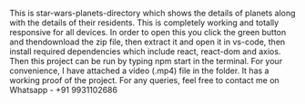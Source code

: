 This is star-wars-planets-directory which shows the details of planets along with the details of their residents.
This is completely working and totally responsive for all devices.
In order to open this you click the green button and thendownload the zip file, then extract it and open it in vs-code, then install required dependencies which include react, react-dom and axios.
Then this project can be run by typing npm start in the terminal.
For your convenience, I have attached a video (.mp4) file in the folder. It has a working proof of the project.
For any queries, feel free to contact me on Whatsapp - +91 9931102686
